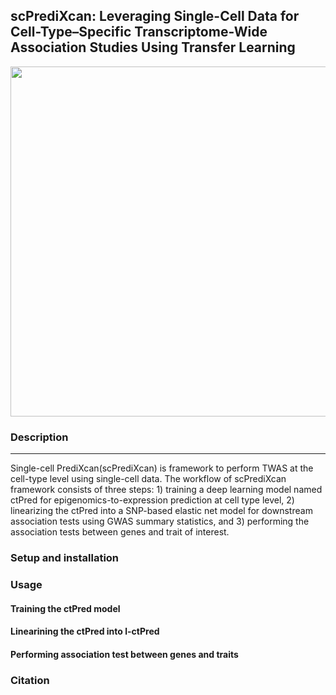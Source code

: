 ## scPrediXcan: Leveraging Single-Cell Data for Cell-Type–Specific Transcriptome-Wide Association Studies Using Transfer Learning  

<p align="center">
  <img height="560" src="Figures/scPrediXcan_workflow.png">
</p>

### Description  
---
Single-cell PrediXcan(scPrediXcan) is framework to perform TWAS at the cell-type level using single-cell data. The workflow of scPrediXcan framework consists of three steps: 1) training a deep learning model named ctPred for epigenomics-to-expression prediction at cell type level, 2) linearizing the ctPred into a SNP-based elastic net model for downstream association tests using GWAS summary statistics, and 3) performing the association tests between genes and trait of interest.

### Setup and installation

### Usage   

#### Training the ctPred model  

#### Linearining the ctPred into l-ctPred  

#### Performing association test between genes and traits  


### Citation